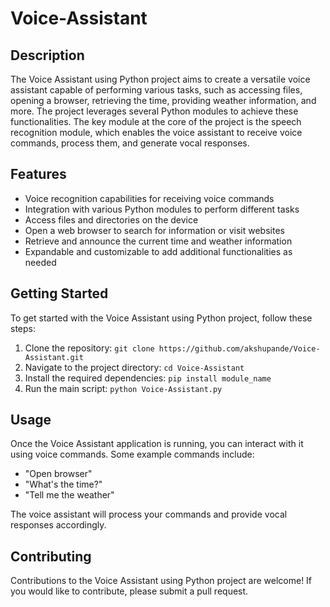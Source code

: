 # Voice-Assistant

## Description

The Voice Assistant using Python project aims to create a versatile voice assistant capable of performing various tasks, such as accessing files, opening a browser, retrieving the time, providing weather information, and more. The project leverages several Python modules to achieve these functionalities. The key module at the core of the project is the speech recognition module, which enables the voice assistant to receive voice commands, process them, and generate vocal responses.

## Features

- Voice recognition capabilities for receiving voice commands
- Integration with various Python modules to perform different tasks
- Access files and directories on the device
- Open a web browser to search for information or visit websites
- Retrieve and announce the current time and weather information
- Expandable and customizable to add additional functionalities as needed

## Getting Started

To get started with the Voice Assistant using Python project, follow these steps:

1. Clone the repository: `git clone https://github.com/akshupande/Voice-Assistant.git`
2. Navigate to the project directory: `cd Voice-Assistant`
3. Install the required dependencies: `pip install module_name`
4. Run the main script: `python Voice-Assistant.py`

## Usage

Once the Voice Assistant application is running, you can interact with it using voice commands. Some example commands include:

- "Open browser"
- "What's the time?"
- "Tell me the weather"

The voice assistant will process your commands and provide vocal responses accordingly.

## Contributing

Contributions to the Voice Assistant using Python project are welcome! If you would like to contribute, please submit a pull request.
